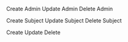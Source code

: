 Create Admin
Update Admin
Delete Admin

Create Subject 
Update Subject
Delete Subject

Create 
Update
Delete